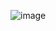 ![image](https://github.com/harshita-lakhchaura/Codeforces_Practice/assets/96336647/6b70e783-14b4-4973-83de-eb6e609feec5)
